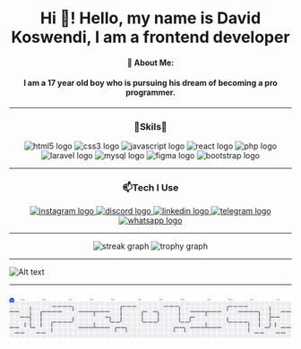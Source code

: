 <h1 align="center">Hi 👋! Hello, my name is David Koswendi, I am a frontend developer</h1> 
<div align="center">
    <h4>💫 About Me:<h4>
    <p>I am a 17 year old boy who is pursuing his dream of becoming a pro programmer.</p>
</div>

---

<div align="center">
<h3>🚀Skils🚀</h3>
  <img src="https://cdn.jsdelivr.net/gh/devicons/devicon/icons/html5/html5-original.svg" height="60" alt="html5 logo"  />
  <img src="https://cdn.jsdelivr.net/gh/devicons/devicon/icons/css3/css3-original.svg" height="60" alt="css3 logo"  />
  <img src="https://cdn.jsdelivr.net/gh/devicons/devicon/icons/javascript/javascript-original.svg" height="60" alt="javascript logo"  />
  <img src="https://cdn.jsdelivr.net/gh/devicons/devicon/icons/react/react-original.svg" height="60" alt="react logo"  />
  <img src="https://cdn.jsdelivr.net/gh/devicons/devicon/icons/php/php-original.svg" height="60" alt="php logo"  />
  <img src="https://cdn.jsdelivr.net/gh/devicons/devicon/icons/laravel/laravel-original.svg" height="60" alt="laravel logo"  />
  <img src="https://cdn.jsdelivr.net/gh/devicons/devicon/icons/mysql/mysql-original.svg" height="60" alt="mysql logo"  />
  <img src="https://cdn.jsdelivr.net/gh/devicons/devicon/icons/figma/figma-original.svg" height="60" alt="figma logo"  />
  <img src="https://cdn.jsdelivr.net/gh/devicons/devicon/icons/bootstrap/bootstrap-original.svg" height="60" alt="bootstrap logo"  />
</div>

---

<div align="center">
<h3>📫Tech I Use</h3>
  <a href="https://www.instagram.com/davedzz29?igsh=MWY3NWRwdnMwaGd3OQ==" target="_blank">
    <img src="https://img.shields.io/static/v1?message=Instagram&logo=instagram&label=&color=E4405F&logoColor=white&labelColor=&style=for-the-badge" height="25" alt="instagram logo"  />
  </a>
  <a href="http://Discordapp.com/users/935368387197009980" target="_blank">
    <img src="https://img.shields.io/static/v1?message=Discord&logo=discord&label=&color=7289DA&logoColor=white&labelColor=&style=for-the-badge" height="25" alt="discord logo"  />
  </a>
  <a href="https://www.linkedin.com/in/david-koswendi-804355323?utm_source=share&utm_campaign=share_via&utm_content=profile&utm_medium=android_app" target="_blank">
    <img src="https://img.shields.io/static/v1?message=LinkedIn&logo=linkedin&label=&color=0077B5&logoColor=white&labelColor=&style=for-the-badge" height="25" alt="linkedin logo"  />
  </a>
  <a href="https://t.me/DavidzK29" target="_blank">
    <img src="https://img.shields.io/static/v1?message=Telegram&logo=telegram&label=&color=2CA5E0&logoColor=white&labelColor=&style=for-the-badge" height="25" alt="telegram logo"  />
  </a>
  <a href="https://wa.me/message/EXALVCOQPZW7I1" target="_blank">
    <img src="https://img.shields.io/static/v1?message=Whatsapp&logo=whatsapp&label=&color=25D366&logoColor=white&labelColor=&style=for-the-badge" height="25" alt="whatsapp logo"  />
  </a>
</div>

---
<div align="center">
  <img src="https://streak-stats.demolab.com?user=DavidKoswendi&locale=en&mode=daily&theme=dracula&hide_border=false&border_radius=5&order=3" height="150" alt="streak graph"  />
  <img src="https://github-profile-trophy.vercel.app?username=DavidKoswendi&theme=dracula&column=-1&row=1&margin-w=8&margin-h=8&no-bg=false&no-frame=false&order=4" height="150" alt="trophy graph"  />
</div>

---

![Alt text](https://spotify-recently-played-readme.vercel.app/api?user=31wer2xt2o7tx7aenohjckcb2i5u)

---
###

<picture>
  <source media="(prefers-color-scheme: dark)" srcset="https://raw.githubusercontent.com/DavidKoswendi/DavidKoswendi/output/pacman-contribution-graph-dark.svg">
  <source media="(prefers-color-scheme: light)" srcset="https://raw.githubusercontent.com/DavidKoswendi/DavidKoswendi/output/pacman-contribution-graph.svg">
  <img alt="pacman contribution graph" src="https://raw.githubusercontent.com/DavidKoswendi/DavidKoswendi/output/pacman-contribution-graph.svg">
</picture>

###



